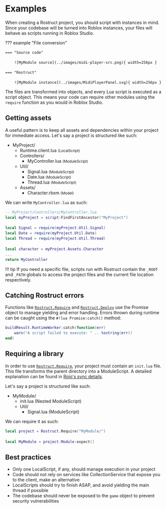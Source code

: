 # Examples

When creating a Rostruct project, you should script with instances in mind. Since your codebase will be turned into Roblox instances, your files will behave as scripts running in Roblox Studio.

??? example "File conversion"

	=== "Source code"

		![MyModule source](../images/midi-player-src.png){ width=256px }

	=== "Rostruct"

		![MyModule instance](../images/MidiPlayerPanel.svg){ width=256px }

The files are transformed into objects, and every Lua script is executed as a script object. This means your code can require other modules using the `require` function as you would in Roblox Studio.

## Getting assets

A useful pattern is to keep all assets and dependencies within your project for immediate access. Let's say a project is structured like such:

* MyProject/
	* Runtime.client.lua <small>(LocalScript)</small>
	* Controllers/
		* MyController.lua <small>(ModuleScript)</small>
	* Util/
		* Signal.lua <small>(ModuleScript)</small>
		* Date.lua <small>(ModuleScript)</small>
		* Thread.lua <small>(ModuleScript)</small>
	* Assets/
		* Character.rbxm <small>(Model)</small>

We can write `MyController.lua` as such:

```lua
-- MyProject/Controllers/MyController.lua
local myProject = script:FindFirstAncestor("MyProject")

local Signal = require(myProject.Util.Signal)
local Date = require(myProject.Util.Date)
local Thread = require(myProject.Util.Thread)

local character = myProject.Assets.Character
...
return MyController
```

!!! tip
	If you need a specific file, scripts run with Rostruct contain the `_ROOT` and `_PATH` globals to access the project files and the current file location respectively.

## Catching Rostruct errors

Functions like [`Rostruct.Require`](../reference/functions.md#require) and [`Rostruct.Deploy`](../reference/functions.md#deploy) use the Promise object to manage yielding and error handling. Errors thrown during runtime can be caught using the `#!lua Promise:catch()` method:

```lua
buildResult.RuntimeWorker:catch(function(err)
	warn("A script failed to execute: " .. tostring(err))
end)
```

## Requiring a library

In order to use [`Rostruct.Require`](../reference/functions.md#require), your project must contain an `init.lua` file. This file transforms the parent directory into a ModuleScript. A detailed explanation can be found in [Rojo's sync details](https://rojo.space/docs/6.x/sync-details/#scripts).

Let's say a project is structured like such:

* MyModule/
	* init.lua (Nested ModuleScript)
	* Util/
		* Signal.lua (ModuleScript)

We can require it as such:

```lua
local project = Rostruct.Require("MyModule/")

local MyModule = project.Module:expect()
```

## Best practices

* Only one LocalScript, if any, should manage execution in your project
* Code should not rely on services like CollectionService that expose you to the client, make an alternative
* LocalScripts should try to finish ASAP, and avoid yielding the main thread if possible
* The codebase should never be exposed to the `game` object to prevent security vulnerabilities
